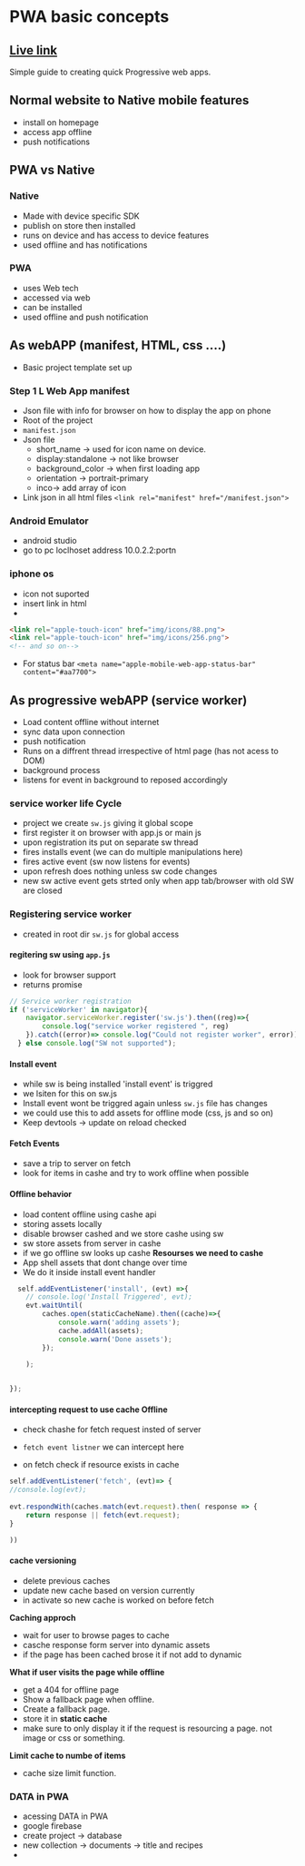 # PWA basic concepts

## [Live link](https://qasimtalkin.github.io/Progressive-Web-App/)

Simple guide to creating quick Progressive web apps.

## Normal website to Native mobile features

* install on homepage
* access app offline
* push notifications

## PWA vs Native

### Native

* Made with device specific SDK
* publish on store then installed
* runs on device and has access to device features
* used offline and has notifications 

### PWA

* uses Web tech
* accessed via web
* can be installed
* used offline and push notification

## As webAPP (manifest, HTML, css ....)

* Basic project template set up 

### Step 1 L Web App manifest

* Json file with info for browser on how to display the app on phone
* Root of the project
* `manifest.json`
* Json file
  * short_name ->  used for icon name on device.
  * display:standalone -> not like browser
  * background_color -> when first loading app
  * orientation -> portrait-primary
  * inco-> add array of icon 
* Link json in all html files `<link rel="manifest" href="/manifest.json">`

### Android Emulator 
* android studio 
* go to pc loclhoset address 10.0.2.2:portn 

### iphone os
* icon not suported
* insert link in html
* 
```html
<link rel="apple-touch-icon" href="img/icons/88.png">
<link rel="apple-touch-icon" href="img/icons/256.png">
<!-- and so on-->
 ```

* For status bar `<meta name="apple-mobile-web-app-status-bar" content="#aa7700">`

## As progressive webAPP (service worker)

* Load content offline without internet
* sync data upon connection
* push notification
* Runs on a diffrent thread irrespective of html page (has not acess to DOM)
* background process
* listens for event in background to reposed accordingly
  
### service worker life Cycle 

* project we create `sw.js` giving it global scope
* first register it on browser with app.js or main js
* upon registration its put on separate sw thread
* fires installs event (we can do multiple manipulations here)
* fires active event (sw now listens for events)
* upon refresh does nothing unless sw code changes
* new sw active event gets strted only when app tab/browser with old SW are closed

### Registering service worker

* created in root dir `sw.js` for global access 
#### regitering sw using `app.js`

* look for browser support 
* returns promise 
```js
// Service worker registration 
if ('serviceWorker' in navigator){
    navigator.serviceWorker.register('sw.js').then((reg)=>{
        console.log("service worker registered ", reg)
    }).catch((error)=> console.log("Could not register worker", error));
  } else console.log("SW not supported");
```

#### Install event 

* while sw is being installed 'install event' is triggred 
* we lsiten for this on sw.js
* Install event wont be triggred again unless `sw.js` file has changes
* we could use this to add assets for offline mode (css, js and so on)
* Keep devtools -> update on reload checked


#### Fetch Events
* save a trip to server on fetch 
* look for items in cashe and try to work offline when possible 
  
#### Offline behavior

* load content offline using cashe api
* storing assets locally
* disable browser cashed and we store cashe using sw
* sw store assets from server in cashe
* if we go offline sw looks up cashe
**Resourses we need to cashe**
* App shell assets that dont change over time 
* We do it inside install event handler
```js
  self.addEventListener('install', (evt) =>{
    // console.log('Install Triggered', evt);
    evt.waitUntil(
        caches.open(staticCacheName).then((cache)=>{
            console.warn('adding assets');
            cache.addAll(assets);
            console.warn('Done assets');
        });

    );
    

});
```

#### intercepting request to use cache Offline

* check chashe for fetch request insted of server

* `fetch event listner` we can intercept here 
* on fetch check if resource exists in cache 

```js
self.addEventListener('fetch', (evt)=> {
//console.log(evt);
    
evt.respondWith(caches.match(evt.request).then( response => {
    return response || fetch(evt.request);
}

))
```

#### cache versioning

* delete previous caches
* update new cache based on version currently 
* in activate so new cache is worked on before fetch

**Caching approch**
* wait for user to browse pages to cache
* casche response form server into dynamic assets
* if the page has been cached brose it if not add to dynamic

**What if user visits the page while offline**

* get a 404 for offline page 
* Show a fallback page when offline. 
* Create a fallback page. 
* store it in **static cache** 
* make sure to only display it if the request is resourcing a page. not image or css or something. 

**Limit cache to numbe of items**
* cache size limit function. 

### DATA in PWA

* acessing DATA in PWA
* google firebase 
* create project -> database 
* new collection -> documents -> title and recipes
* 
